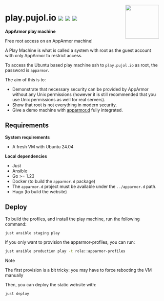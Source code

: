 [<img src="https://gitlab.com/uploads/-/system/project/avatar/65991964/logo.png" align="right" height="110"/>][project]

# play.pujol.io [![][build]][project] [![][matrix]][matrix-link] [![][play]][play-link]

**AppArmor play machine**

Free root access on an AppArmor machine!

A Play Machine is what is called a system with root as the guest account with only AppArmor to restrict access.

To access the Ubuntu based play machine ssh to `play.pujol.io` as root, the password is `apparmor`.

The aim of this is to:
- Demonstrate that necessary security can be provided by AppArmor without any Unix permissions (however it is still recommended that you use Unix permissions as well for real servers).
- Show that root is not everything in modern security.
- Give a demo machine with [apparmor.d](https://github.com/roddhjav/apparmor.d) fully integrated.

## Requirements

**System requirements**

* A fresh VM with Ubuntu 24.04

**Local dependencies**

* Just
* Ansible
* Go >= 1.23
* Docker (to build the `apparmor.d` package)
* The `apparmor.d` project must be available under the `../apparmor.d` path.
* Hugo (to build the website)

## Deploy

To build the profiles, and install the play machine, run the following command:
```sh
just ansible staging play
```

If you only want to provision the apparmor-profiles, you can run:
```sh
just ansible production play -t role::apparmor-profiles
```

> [!NOTE]  
> The first provision is a bit tricky: you may have to force rebooting the VM manually

Then, you can deploy the static website with:
```sh
just deploy
```

[project]: https://gitlab.com/roddhjav/play
[build]: https://gitlab.com/roddhjav/play/badges/main/pipeline.svg?style=flat-square
[matrix]: https://img.shields.io/badge/Matrix-%23apparmor.d-blue?style=flat-square&logo=matrix
[matrix-link]: https://matrix.to/#/#apparmor.d:matrix.org
[play]: https://img.shields.io/badge/Live_Demo-play.pujol.io-blue?style=flat-square
[play-link]: https://play.pujol.io
